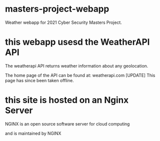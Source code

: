 # masters-project-webapp
Weather webapp for 2021  Cyber Security Masters Project.


# this webapp usesd the WeatherAPI API 

The weatherapi API returns weather information about any geolocation.

The home page of the API can be found at: weatherapi.com [UPDATE] This page has since been taken offline. 


# this site is hosted on an Nginx Server
 
NGINX is an open source software server for cloud computing

and is maintained by NGINX
